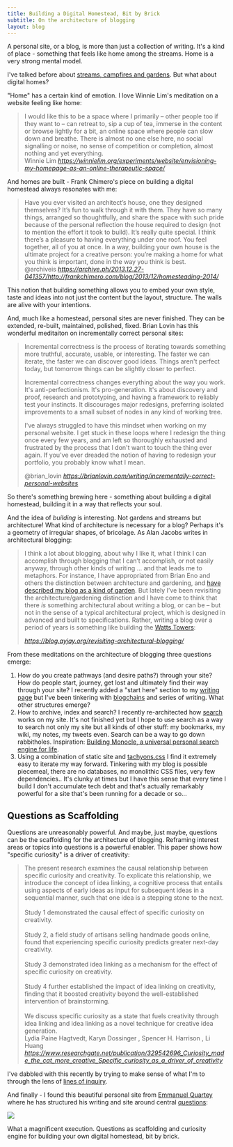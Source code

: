 ```yaml
---
title: Building a Digital Homestead, Bit by Brick
subtitle: On the architecture of blogging
layout: blog
---
```


A personal site, or a blog, is more than just a collection of writing. It's a kind of place - something that feels like home among the streams. Home is a very strong mental model.

I've talked before about [streams, campfires and gardens](https://sepiabrown.github.io/2018/10/10/of-gardens-and-wikis/). But what about digital homes?

"Home" has a certain kind of emotion. I love Winnie Lim's meditation on a website feeling like home:

<blockquote class="quoteback" darkmode="" data-title="envisioning%20my%20homepage%20as%20an%20online%20therapeutic%20space" data-author="Winnie Lim" cite="https://winnielim.org/experiments/website/envisioning-my-homepage-as-an-online-therapeutic-space/">
I would like this to be a space where I primarily – other people too if they want to – can retreat to, sip a cup of tea, immerse in the content or browse lightly for a bit, an online space where people can slow down and breathe. There is almost no one else here, no social signalling or noise, no sense of competition or completion, almost nothing and yet everything.
<footer>Winnie Lim<cite> <a href="https://winnielim.org/experiments/website/envisioning-my-homepage-as-an-online-therapeutic-space/">https://winnielim.org/experiments/website/envisioning-my-homepage-as-an-online-therapeutic-space/</a></cite></footer>
</blockquote><script note="" src="https://cdn.jsdelivr.net/gh/Blogger-Peer-Review/quotebacks@1/quoteback.js"></script>

And homes are built - Frank Chimero's piece on building a digital homestead always resonates with me:

<blockquote class="quoteback" darkmode="" data-title="Frank%20Chimero%20%C3%97%20Blog%20%C3%97%20Homesteading%202014" data-author="Frank Chimero" cite="https://archive.ph/2013.12.27-041357/http://frankchimero.com/blog/2013/12/homesteading-2014/">
Have you ever visited an architect’s house, one they designed themselves? It’s fun to walk through it with them. They have so many things, arranged so thoughtfully, and share the space with such pride because of the personal reflection the house required to design (not to mention the effort it took to build). It’s really quite special. I think there’s a pleasure to having everything under one roof. You feel together, all of you at once. In a way, building your own house is the ultimate project for a creative person: you’re making a home for what you think is important, done in the way you think is best.
<footer>@archiveis<cite> <a href="https://archive.ph/2013.12.27-041357/http://frankchimero.com/blog/2013/12/homesteading-2014/">https://archive.ph/2013.12.27-041357/http://frankchimero.com/blog/2013/12/homesteading-2014/</a></cite></footer>
</blockquote><script note="" src="https://cdn.jsdelivr.net/gh/Blogger-Peer-Review/quotebacks@1/quoteback.js"></script>

This notion that building something allows you to embed your own style, taste and ideas into not just the content but the layout, structure. The walls are alive with your intentions.

And, much like a homestead, personal sites are never finished. They can be extended, re-built, maintained, polished, fixed. Brian Lovin has this wonderful meditaiton on incrementally correct personal sites:

<blockquote class="quoteback" darkmode="" data-title="Incrementally%20correct%20personal%20websites" data-author="Brian Lovin" cite="https://brianlovin.com/writing/incrementally-correct-personal-websites">
<p>Incremental correctness is the process of iterating towards something more truthful, accurate, usable, or interesting. The faster we can iterate, the faster we can discover good ideas. Things aren't perfect today, but tomorrow things can be slightly closer to perfect.</p>
<p>Incremental correctness changes everything about the way you work. It's anti-perfectionism. It's pro-generation. It's about discovery and proof, research and prototyping, and having a framework to reliably test your instincts. It discourages major redesigns, preferring isolated improvements to a small subset of nodes in any kind of working tree.</p>
<p>I've always struggled to have this mindset when working on my personal website. I get stuck in these loops where I redesign the thing once every few years, and am left so thoroughly exhausted and frustrated by the process that I don't want to touch the thing ever again. If you've ever dreaded the notion of having to redesign your portfolio, you probably know what I mean.</p>
<footer>@brian_lovin<cite> <a href="https://brianlovin.com/writing/incrementally-correct-personal-websites">https://brianlovin.com/writing/incrementally-correct-personal-websites</a></cite></footer>
</blockquote><script note="" src="https://cdn.jsdelivr.net/gh/Blogger-Peer-Review/quotebacks@1/quoteback.js"></script>

So there's something brewing here - something about building a digital homestead, building it in a way that reflects your soul.

And the idea of *building* is interesting. Not gardens and streams but architecture! What kind of architecture is necessary for a blog? Perhaps it's a geometry of irregular shapes, of bricolage. As Alan Jacobs writes in architectural blogging:

<blockquote class="quoteback" darkmode="" data-title="revisiting%20architectural%20blogging%20%E2%80%93%20Snakes%20and%20Ladders" data-author="Alan Jacobs" cite="https://blog.ayjay.org/revisiting-architectural-blogging/">
<p>I think a lot about blogging, about why I like it, what I think I can accomplish through blogging that I can’t accomplish, or not easily anyway, through other kinds of writing … and that leads me to metaphors. For instance, I have appropriated from Brian Eno and others the distinction between architecture and gardening, and <a href="https://blog.ayjay.org/the-blog-garden/" target="_blank" rel="noopener">have described my blog as a kind of garden</a>. But lately I’ve been revisiting the architecture/gardening distinction and I have come to think that there <em>is</em> something architectural about writing a blog, or can be – but not in the sense of a typical architectural project, which is designed in advanced and built to specifications. Rather, writing a blog over a period of years is something like building the <a href="https://en.wikipedia.org/wiki/Watts_Towers" target="_blank" rel="noopener">Watts Towers</a>:</p>

<footer><cite> <a href="https://blog.ayjay.org/revisiting-architectural-blogging/">https://blog.ayjay.org/revisiting-architectural-blogging/</a></cite></footer>
</blockquote><script note="" src="https://cdn.jsdelivr.net/gh/Blogger-Peer-Review/quotebacks@1/quoteback.js"></script>

From these meditations on the architecture of blogging three questions emerge:

1. How do you create pathways (and desire paths?) through your site? How do people start, journey, get lost and ultimately find their way through your site? I recently added a "start here" section to my [writing page](https://tomcritchlow.com/writing/) but I've been tinkering with [blogchains](https://tomcritchlow.com/blogchains/) and series of writing. What other structures emerge?
2. How to archive, index and search? I recently re-architected how [search](https://tomcritchlow.com/search/) works on my site. It's not finished yet but I hope to use search as a way to search not only my site but all kinds of other stuff: my bookmarks, my wiki, my notes, my tweets even. Search can be a way to go down rabbitholes. Inspiration: [Building Monocle, a universal personal search engine for life](https://thesephist.com/posts/monocle/).
3. Using a combination of static site and [tachyons.css](https://tachyons.io/) I find it extremely easy to iterate my way forward. Tinkering with my blog is possible piecemeal, there are no databases, no monolithic CSS files, very few dependencies.. It's clunky at times but I have this sense that every time I build I don't accumulate tech debt and that's actually remarkably powerful for a site that's been running for a decade or so...

## Questions as Scaffolding

Questions are unreasonably powerful. And maybe, just maybe, questions can be the scaffolding for the architecture of blogging. Reframing interest areas or topics into questions is a powerful enabler. This paper shows how "specific curiosity" is a driver of creativity:

<blockquote class="quoteback" darkmode="" data-title="Curiosity made the cat more creative: Specific curiosity as a driver of creativity" data-author="Lydia Paine Hagtvedt, Karyn Dossinger , Spencer H. Harrison , Li Huang" cite="https://www.researchgate.net/publication/329542696_Curiosity_made_the_cat_more_creative_Specific_curiosity_as_a_driver_of_creativity">
<span>The present research examines the causal relationship between specific curiosity and creativity. To explicate this relationship, we introduce the concept of idea linking, a cognitive process that entails using aspects of early ideas as input for subsequent ideas in a sequential manner, such that one idea is a stepping stone to the next.</span><div><span><br></span></div><div><span>Study 1 demonstrated the causal effect of specific curiosity on creativity.</span></div><div><span><br></span></div><div><span>Study 2, a field study of artisans selling handmade goods online, found that experiencing specific curiosity predicts greater next-day creativity.</span></div><div><span><br></span></div><div><span>Study 3 demonstrated idea linking as a mechanism for the effect of specific curiosity on creativity.</span></div><div><span><br></span></div><div><span>Study 4 further established the impact of idea linking on creativity, finding that it boosted creativity beyond the well-established intervention of brainstorming.</span></div><div><span><br></span></div><div><span>We discuss specific curiosity as a state that fuels creativity through idea linking and idea linking as a novel technique for creative idea generation.</span></div>
<footer>Lydia Paine Hagtvedt, Karyn Dossinger , Spencer H. Harrison , Li Huang<cite> <a href="https://www.researchgate.net/publication/329542696_Curiosity_made_the_cat_more_creative_Specific_curiosity_as_a_driver_of_creativity">https://www.researchgate.net/publication/329542696_Curiosity_made_the_cat_more_creative_Specific_curiosity_as_a_driver_of_creativity</a></cite></footer>
</blockquote><script note="" src="https://cdn.jsdelivr.net/gh/Blogger-Peer-Review/quotebacks@1/quoteback.js"></script>

I've dabbled with this recently by trying to make sense of what I'm to through the lens of [lines of inquiry](https://sepiabrown.github.io/2022/01/06/jan-22-map-inquiry/).

And finally - I found this beautiful personal site from [Emmanuel Quartey](https://www.quartey.com/) where he has structured his writing and site around central [questions](https://www.quartey.com/questions):

![](/images/quartey-questions.png)

What a magnificent execution. Questions as scaffolding and curiosity engine for building your own digital homestead, bit by brick.





